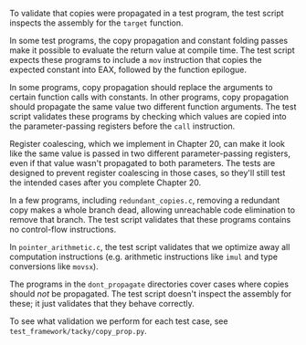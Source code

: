 To validate that copies were propagated in a test program, the test script inspects the assembly for the `target` function.

In some test programs, the copy propagation and constant folding passes make it possible to evaluate the return value at compile time. The test script expects these programs to include a `mov` instruction that copies the expected constant into EAX, followed by the function epilogue.

In some programs, copy propagation should replace the arguments to certain function calls with constants. In other programs, copy propagation should propagate the same value two different function arguments. The test script validates these programs by checking which values are copied into the parameter-passing registers before the `call` instruction.

Register coalescing, which we implement in Chapter 20, can make it look like the same value is passed in two different parameter-passing registers, even if that value wasn't propagated to both parameters. The tests are designed to prevent register coalescing in those cases, so they'll still test the intended cases after you complete Chapter 20.

In a few programs, including `redundant_copies.c`, removing a redundant copy makes a whole branch dead, allowing unreachable code elimination to remove that branch. The test script validates that these programs contains no control-flow instructions.

In `pointer_arithmetic.c`, the test script validates that we optimize away all computation instructions (e.g. arithmetic instructions like `imul` and type conversions like `movsx`).

The programs in the `dont_propagate` directories cover cases where copies should _not_ be propagated. The test script doesn't inspect the assembly for these; it just validates that they behave correctly.

To see what validation we perform for each test case, see `test_framework/tacky/copy_prop.py`.